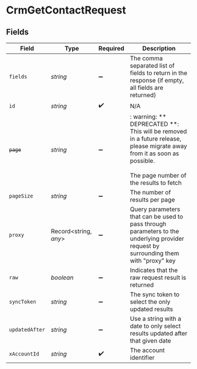 # CrmGetContactRequest


## Fields

| Field                                                                                                                                                            | Type                                                                                                                                                             | Required                                                                                                                                                         | Description                                                                                                                                                      |
| ---------------------------------------------------------------------------------------------------------------------------------------------------------------- | ---------------------------------------------------------------------------------------------------------------------------------------------------------------- | ---------------------------------------------------------------------------------------------------------------------------------------------------------------- | ---------------------------------------------------------------------------------------------------------------------------------------------------------------- |
| `fields`                                                                                                                                                         | *string*                                                                                                                                                         | :heavy_minus_sign:                                                                                                                                               | The comma separated list of fields to return in the response (if empty, all fields are returned)                                                                 |
| `id`                                                                                                                                                             | *string*                                                                                                                                                         | :heavy_check_mark:                                                                                                                                               | N/A                                                                                                                                                              |
| ~~`page`~~                                                                                                                                                       | *string*                                                                                                                                                         | :heavy_minus_sign:                                                                                                                                               | : warning: ** DEPRECATED **: This will be removed in a future release, please migrate away from it as soon as possible.<br/><br/>The page number of the results to fetch |
| `pageSize`                                                                                                                                                       | *string*                                                                                                                                                         | :heavy_minus_sign:                                                                                                                                               | The number of results per page                                                                                                                                   |
| `proxy`                                                                                                                                                          | Record<string, *any*>                                                                                                                                            | :heavy_minus_sign:                                                                                                                                               | Query parameters that can be used to pass through parameters to the underlying provider request by surrounding them with "proxy" key                             |
| `raw`                                                                                                                                                            | *boolean*                                                                                                                                                        | :heavy_minus_sign:                                                                                                                                               | Indicates that the raw request result is returned                                                                                                                |
| `syncToken`                                                                                                                                                      | *string*                                                                                                                                                         | :heavy_minus_sign:                                                                                                                                               | The sync token to select the only updated results                                                                                                                |
| `updatedAfter`                                                                                                                                                   | *string*                                                                                                                                                         | :heavy_minus_sign:                                                                                                                                               | Use a string with a date to only select results updated after that given date                                                                                    |
| `xAccountId`                                                                                                                                                     | *string*                                                                                                                                                         | :heavy_check_mark:                                                                                                                                               | The account identifier                                                                                                                                           |